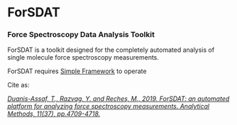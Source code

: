 # ForSDAT
### Force Spectroscopy Data Analysis Toolkit

ForSDAT is a toolkit designed for the completely automated analysis of single molecule force spectroscopy measurements.

ForSDAT requires [Simple Framework](https://github.com/TaDuAs/Simple) to operate

Cite as:

*[Duanis-Assaf, T., Razvag, Y. and Reches, M., 2019. ForSDAT: an automated platform for analyzing force spectroscopy measurements. Analytical Methods, 11(37), pp.4709-4718.](https://pubs.rsc.org/en/content/articlehtml/2019/ay/c9ay01150a)*

